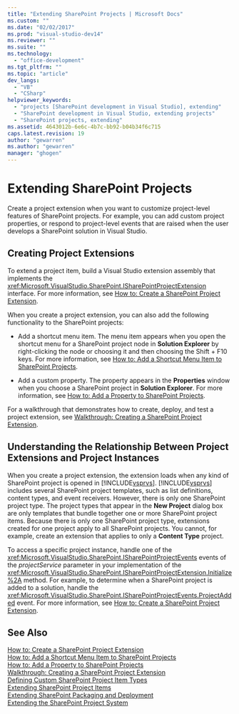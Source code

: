 ```yaml
---
title: "Extending SharePoint Projects | Microsoft Docs"
ms.custom: ""
ms.date: "02/02/2017"
ms.prod: "visual-studio-dev14"
ms.reviewer: ""
ms.suite: ""
ms.technology: 
  - "office-development"
ms.tgt_pltfrm: ""
ms.topic: "article"
dev_langs: 
  - "VB"
  - "CSharp"
helpviewer_keywords: 
  - "projects [SharePoint development in Visual Studio], extending"
  - "SharePoint development in Visual Studio, extending projects"
  - "SharePoint projects, extending"
ms.assetid: 4643012b-6e6c-4b7c-bb92-b04b34f6c715
caps.latest.revision: 19
author: "gewarren"
ms.author: "gewarren"
manager: "ghogen"
---
```

# Extending SharePoint Projects
  Create a project extension when you want to customize project-level features of SharePoint projects. For example, you can add custom project properties, or respond to project-level events that are raised when the user develops a SharePoint solution in Visual Studio.  
  
## Creating Project Extensions  
 To extend a project item, build a Visual Studio extension assembly that implements the <xref:Microsoft.VisualStudio.SharePoint.ISharePointProjectExtension> interface. For more information, see [How to: Create a SharePoint Project Extension](../sharepoint/how-to-create-a-sharepoint-project-extension.md).  
  
 When you create a project extension, you can also add the following functionality to the SharePoint projects:  
  
-   Add a shortcut menu item. The menu item appears when you  open the shortcut menu for a SharePoint project node in **Solution Explorer** by right-clicking the node or choosing it and then choosing the Shift + F10 keys. For more information, see [How to: Add a Shortcut Menu Item to SharePoint Projects](../sharepoint/how-to-add-a-shortcut-menu-item-to-sharepoint-projects.md).  
  
-   Add a custom property. The property appears in the **Properties** window when you choose a SharePoint project in **Solution Explorer**. For more information, see [How to: Add a Property to SharePoint Projects](../sharepoint/how-to-add-a-property-to-sharepoint-projects.md).  
  
 For a walkthrough that demonstrates how to create, deploy, and test a project extension, see [Walkthrough: Creating a SharePoint Project Extension](../sharepoint/walkthrough-creating-a-sharepoint-project-extension.md).  
  
## Understanding the Relationship Between Project Extensions and Project Instances  
 When you create a project extension, the extension loads when any kind of SharePoint project is opened in [!INCLUDE[vsprvs](../sharepoint/includes/vsprvs-md.md)]. [!INCLUDE[vsprvs](../sharepoint/includes/vsprvs-md.md)] includes several SharePoint project templates, such as list definitions, content types, and event receivers. However, there is only one SharePoint project type. The project types that appear in the **New Project** dialog box are only templates that bundle together one or more SharePoint project items. Because there is only one SharePoint project type, extensions created for one project apply to all SharePoint projects. You cannot, for example, create an extension that applies to only a **Content Type** project.  
  
 To access a specific project instance, handle one of the <xref:Microsoft.VisualStudio.SharePoint.ISharePointProjectEvents> events of the *projectService* parameter in your implementation of the <xref:Microsoft.VisualStudio.SharePoint.ISharePointProjectExtension.Initialize%2A> method. For example, to determine when a SharePoint project is added to a solution, handle the <xref:Microsoft.VisualStudio.SharePoint.ISharePointProjectEvents.ProjectAdded> event. For more information, see [How to: Create a SharePoint Project Extension](../sharepoint/how-to-create-a-sharepoint-project-extension.md).  
  
## See Also  
 [How to: Create a SharePoint Project Extension](../sharepoint/how-to-create-a-sharepoint-project-extension.md)   
 [How to: Add a Shortcut Menu Item to SharePoint Projects](../sharepoint/how-to-add-a-shortcut-menu-item-to-sharepoint-projects.md)   
 [How to: Add a Property to SharePoint Projects](../sharepoint/how-to-add-a-property-to-sharepoint-projects.md)   
 [Walkthrough: Creating a SharePoint Project Extension](../sharepoint/walkthrough-creating-a-sharepoint-project-extension.md)   
 [Defining Custom SharePoint Project Item Types](../sharepoint/defining-custom-sharepoint-project-item-types.md)   
 [Extending SharePoint Project Items](../sharepoint/extending-sharepoint-project-items.md)   
 [Extending SharePoint Packaging and Deployment](../sharepoint/extending-sharepoint-packaging-and-deployment.md)   
 [Extending the SharePoint Project System](../sharepoint/extending-the-sharepoint-project-system.md)  
  
  
